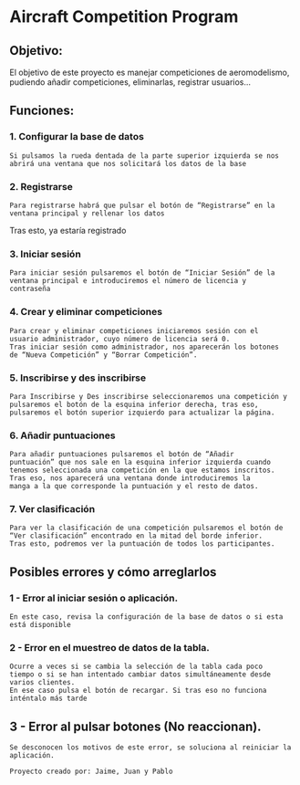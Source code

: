 # Aircraft Competition Program
## Objetivo:

El objetivo de este proyecto es manejar competiciones de aeromodelismo, pudiendo añadir competiciones, eliminarlas, registrar usuarios...


## Funciones:

### 1. Configurar la base de datos

```
Si pulsamos la rueda dentada de la parte superior izquierda se nos
abrirá una ventana que nos solicitará los datos de la base
```
### 2. Registrarse

```
Para registrarse habrá que pulsar el botón de “Registrarse” en la
ventana principal y rellenar los datos
```
Tras esto, ya estaría registrado


### 3. Iniciar sesión

```
Para iniciar sesión pulsaremos el botón de “Iniciar Sesión” de la
ventana principal e introduciremos el número de licencia y
contraseña
```
### 4. Crear y eliminar competiciones

```
Para crear y eliminar competiciones iniciaremos sesión con el
usuario administrador, cuyo número de licencia será 0.
Tras iniciar sesión como administrador, nos aparecerán los botones
de “Nueva Competición” y “Borrar Competición”.
```

### 5. Inscribirse y des inscribirse

```
Para Inscribirse y Des inscribirse seleccionaremos una competición y
pulsaremos el botón de la esquina inferior derecha, tras eso,
pulsaremos el botón superior izquierdo para actualizar la página.
```
### 6. Añadir puntuaciones

```
Para añadir puntuaciones pulsaremos el botón de “Añadir
puntuación” que nos sale en la esquina inferior izquierda cuando
tenemos seleccionada una competición en la que estamos inscritos.
Tras eso, nos aparecerá una ventana donde introduciremos la
manga a la que corresponde la puntuación y el resto de datos.
```

### 7. Ver clasificación

```
Para ver la clasificación de una competición pulsaremos el botón de
“Ver clasificación” encontrado en la mitad del borde inferior.
Tras esto, podremos ver la puntuación de todos los participantes.
```

## Posibles errores y cómo arreglarlos

### 1 - Error al iniciar sesión o aplicación.

```
En este caso, revisa la configuración de la base de datos o si esta
está disponible
```
### 2 - Error en el muestreo de datos de la tabla.

```
Ocurre a veces si se cambia la selección de la tabla cada poco
tiempo o si se han intentado cambiar datos simultáneamente desde
varios clientes.
En ese caso pulsa el botón de recargar. Si tras eso no funciona
inténtalo más tarde
```
## 3 - Error al pulsar botones (No reaccionan).

```
Se desconocen los motivos de este error, se soluciona al reiniciar la
aplicación.
```
```
Proyecto creado por: Jaime, Juan y Pablo
```
